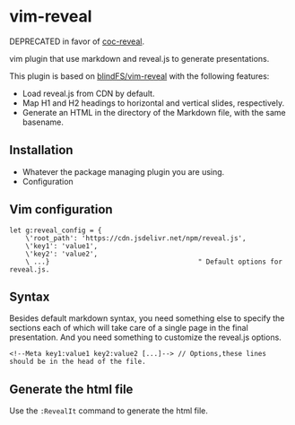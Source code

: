 # vim-reveal

DEPRECATED in favor of [coc-reveal](https://github.com/gera2ld/coc-reveal).

vim plugin that use markdown and reveal.js to generate presentations.

This plugin is based on [blindFS/vim-reveal](https://github.com/blindFS/vim-reveal) with the following features:

- Load reveal.js from CDN by default.
- Map H1 and H2 headings to horizontal and vertical slides, respectively.
- Generate an HTML in the directory of the Markdown file, with the same basename.

## Installation

* Whatever the package managing plugin you are using.
* Configuration

## Vim configuration

```vim
let g:reveal_config = {
    \'root_path': 'https://cdn.jsdelivr.net/npm/reveal.js',
    \'key1': 'value1',
    \'key2': 'value2',
    \ ...}                                     " Default options for reveal.js.
```

## Syntax

Besides default markdown syntax, you need something else to specify the sections each of which will take care of a single
page in the final presentation.
And you need something to customize the reveal.js options.

```
<!--Meta key1:value1 key2:value2 [...]--> // Options,these lines should be in the head of the file.
```

## Generate the html file

Use the `:RevealIt` command to generate the html file.
